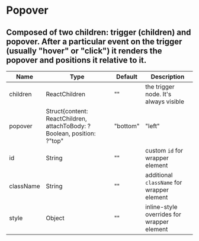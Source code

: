 # Popover

## Composed of two children: trigger (children) and popover. After a particular event on the trigger (usually "hover" or "click") it renders the popover and positions it relative to it.

|Name|Type|Default|Description|
|----|----|-------|-----------|
| children | ReactChildren | "" | the trigger node. It's always visible |
| popover | Struct{content: ReactChildren, attachToBody: ?Boolean, position: ?"top" | "bottom" | "left" | "right", anchor: ?"start" | "center" | "end", event: ?"click" | "hover", onShow: ?Function, onHide: ?Function, onToggle: ?Function, dismissOnScroll: ?Boolean, dismissOnClickOutside: ?Boolean, className: ?String, id: ?String, maxWidth: ?Number | String, distance: ?Number, offsetX: ?Number, offsetY: ?Number, isOpen: ?Boolean} | "" | popover settings. The popover is **not** always visible |
| id | String | "" | custom `id` for wrapper element |
| className | String | "" | additional `className` for wrapper element |
| style | Object | "" | inline-style overrides for wrapper element |